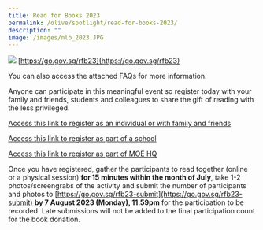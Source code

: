 ```yaml
---
title: Read for Books 2023
permalink: /olive/spotlight/read-for-books-2023/
description: ""
image: /images/nlb_2023.JPG
---
```

![](/images/nlb_2023_2.JPG)
[https://go.gov.sg/rfb23](https://go.gov.sg/rfb23)

You can also access the attached FAQs for more information. 
[](/files/annex%202%20-%20rfb%202023%20faqs_public%20agencies.pdf)

Anyone can participate in this meaningful event so register today with your family and friends, students and colleagues to share the gift of reading with the less privileged. 

[Access this link to register as an individual or with family and friends](https://form.gov.sg/6406905f8238470011b0ec61)

[Access this link to register as part of a school](https://form.gov.sg/64068dfb8238470011b06f37)

[Access this link to register as part of MOE HQ](https://form.gov.sg/640691a4f7a44b0011628d94)

Once you have registered, gather the participants to read together (online or a physical session) **for 15 minutes within the month of July**, take 1-2 photos/screengrabs of the activity and submit the number of participants and photos to [https://go.gov.sg/rfb23-submit](https://go.gov.sg/rfb23-submit) **by 7 August 2023 (Monday), 11.59pm** for the participation to be recorded. Late submissions will not be added to the final participation count for the book donation.